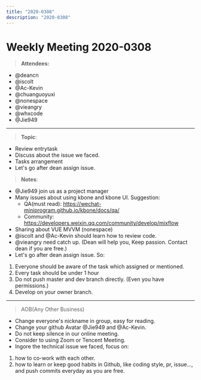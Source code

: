 ```yaml
---
title: "2020-0308"
description: "2020-0308"
---
```

# Weekly Meeting 2020-0308

> **Attendees:**

- @deancn
- @iscolt
- @Ac-Kevin
- @chuanguoyuxi
- @nonespace
- @vieangry
- @whxcode
- @Jie949

-----------------
> **Topic**:

- Review entrytask
- Discuss about the issue we faced.
- Tasks arrangement
- Let's go after dean assign issue.

> **Notes**:

- @Jie949 join us as a project manager
- Many issues about using kbone and kbone UI.
  Suggestion:
  - QA(must read): <https://wechat-miniprogram.github.io/kbone/docs/qa/>
  - Community: <https://developers.weixin.qq.com/community/develop/mixflow>
- Sharing about VUE MVVM (nonespace)
- @iscolt and @Ac-Kevin should learn how to review code.
- @vieangry need catch up. (Dean will help you, Keep passion. Contact dean if you are free.)
- Let's go after dean assign issue. So:
 1. Everyone should be aware of the task  which assigned or mentioned.
 2. Every task should be under 1 hour
 3. Do not push master and dev branch directly. (Even you have permissions.)
 4. Develop on your owner branch.

-----------------
> AOB(Any Other Business)

- Change everyone's nickname in group, easy for reading.
- Change your github Avatar @Jie949 and @Ac-Kevin.
- Do not keep silence in our online meeting.
- Consider to using Zoom or Tencent Meeting.
- Ingore the technical issue we faced,  focus on:
 1. how to co-work with each other.
 2. how to learn or keep good habits in Github, like coding style, pr, issue..., and push commits everyday as you are free.
